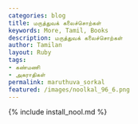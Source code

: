 ```yaml
---  
categories: blog  
title: மருத்துவக் கலைச்சொற்கள்
keywords: More, Tamil, Books  
description: மருத்துவக் கலைச்சொற்கள்
author: Tamilan  
layout: Ruby  
tags:     
- கண்மணி 
- அகராதிகள்
permalink: maruthuva_sorkal  
featured: /images/noolkal_96_6.png  
---  
```

{% include install_nool.md %}  
